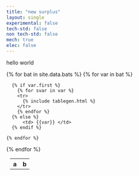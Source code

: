 ```yaml
---
title: "new surplus"
layout: single
experimental: false
tech-std: false
non tech-std: false
mech: true
elec: false
---
```


hello world  

<table style = "margin-left:10px">
  <tr>
    <th> a </th>
    <th> b </th>
  </tr>
  {% for bat in site.data.bats %}
  <tr>
    {% for var in bat %}
      
      {% if var.first %}
        {% for svar in var %}
        <tr>
          {% include tablegen.html %}
        </tr> 
        {% endfor %}
      {% else %}
          <td> {{var}} </td>
      {% endif %}
      
    {% endfor %}
  </tr>
  {% endfor %}
</table>
